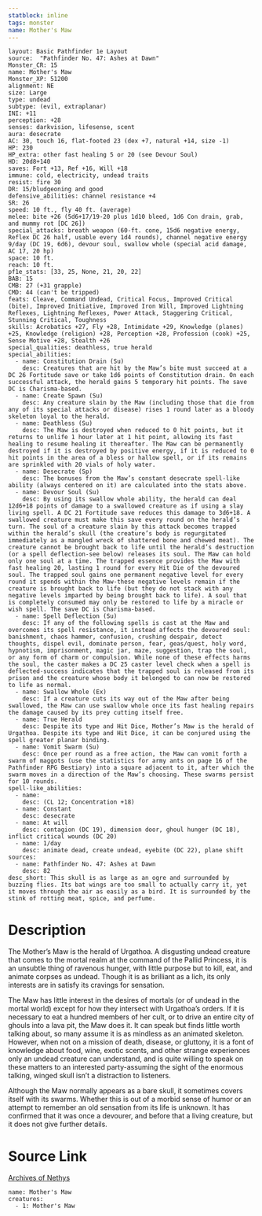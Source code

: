 ```yaml
---
statblock: inline
tags: monster
name: Mother's Maw
---
```

```statblock
layout: Basic Pathfinder 1e Layout
source:  "Pathfinder No. 47: Ashes at Dawn"
Monster_CR: 15
name: Mother's Maw
Monster_XP: 51200
alignment: NE
size: Large
type: undead
subtype: (evil, extraplanar)
INI: +11
perception: +28
senses: darkvision, lifesense, scent
aura: desecrate
AC: 30, touch 16, flat-footed 23 (dex +7, natural +14, size -1)
HP: 230
HP_extra: other fast healing 5 or 20 (see Devour Soul)
HD: 20d8+140
saves: Fort +13, Ref +16, Will +18
immune: cold, electricity, undead traits
resist: fire 30
DR: 15/bludgeoning and good
defensive_abilities: channel resistance +4
SR: 26
speed: 10 ft., fly 40 ft. (average)
melee: bite +26 (5d6+17/19-20 plus 1d10 bleed, 1d6 Con drain, grab, and mummy rot [DC 26])
special_attacks: breath weapon (60-ft. cone, 15d6 negative energy, Reflex DC 26 half, usable every 1d4 rounds), channel negative energy 9/day (DC 19, 6d6), devour soul, swallow whole (special acid damage, AC 17, 20 hp)
space: 10 ft.
reach: 10 ft.
pf1e_stats: [33, 25, None, 21, 20, 22]
BAB: 15
CMB: 27 (+31 grapple)
CMD: 44 (can't be tripped)
feats: Cleave, Command Undead, Critical Focus, Improved Critical (bite), Improved Initiative, Improved Iron Will, Improved Lightning Reflexes, Lightning Reflexes, Power Attack, Staggering Critical, Stunning Critical, Toughness
skills: Acrobatics +27, Fly +28, Intimidate +29, Knowledge (planes) +25, Knowledge (religion) +28, Perception +28, Profession (cook) +25, Sense Motive +28, Stealth +26
special_qualities: deathless, true herald
special_abilities:
  - name: Constitution Drain (Su)
    desc: Creatures that are hit by the Maw’s bite must succeed at a DC 26 Fortitude save or take 1d6 points of Constitution drain. On each successful attack, the herald gains 5 temporary hit points. The save DC is Charisma-based.
  - name: Create Spawn (Su)
    desc: Any creature slain by the Maw (including those that die from any of its special attacks or disease) rises 1 round later as a bloody skeleton loyal to the herald.
  - name: Deathless (Su)
    desc: The Maw is destroyed when reduced to 0 hit points, but it returns to unlife 1 hour later at 1 hit point, allowing its fast healing to resume healing it thereafter. The Maw can be permanently destroyed if it is destroyed by positive energy, if it is reduced to 0 hit points in the area of a bless or hallow spell, or if its remains are sprinkled with 20 vials of holy water.
  - name: Desecrate (Sp)
    desc: The bonuses from the Maw’s constant desecrate spell-like ability (always centered on it) are calculated into the stats above.
  - name: Devour Soul (Su)
    desc: By using its swallow whole ability, the herald can deal 12d6+18 points of damage to a swallowed creature as if using a slay living spell. A DC 21 Fortitude save reduces this damage to 3d6+18. A swallowed creature must make this save every round on the herald’s turn. The soul of a creature slain by this attack becomes trapped within the herald’s skull (the creature’s body is regurgitated immediately as a mangled wreck of shattered bone and chewed meat). The creature cannot be brought back to life until the herald’s destruction (or a spell deflection-see below) releases its soul. The Maw can hold only one soul at a time. The trapped essence provides the Maw with fast healing 20, lasting 1 round for every Hit Die of the devoured soul. The trapped soul gains one permanent negative level for every round it spends within the Maw-these negative levels remain if the creature is brought back to life (but they do not stack with any negative levels imparted by being brought back to life). A soul that is completely consumed may only be restored to life by a miracle or wish spell. The save DC is Charisma-based.
  - name: Spell Deflection (Su)
    desc: If any of the following spells is cast at the Maw and overcomes its spell resistance, it instead affects the devoured soul: banishment, chaos hammer, confusion, crushing despair, detect thoughts, dispel evil, dominate person, fear, geas/quest, holy word, hypnotism, imprisonment, magic jar, maze, suggestion, trap the soul, or any form of charm or compulsion. While none of these effects harms the soul, the caster makes a DC 25 caster level check when a spell is deflected-success indicates that the trapped soul is released from its prison and the creature whose body it belonged to can now be restored to life as normal.
  - name: Swallow Whole (Ex)
    desc: If a creature cuts its way out of the Maw after being swallowed, the Maw can use swallow whole once its fast healing repairs the damage caused by its prey cutting itself free.
  - name: True Herald
    desc: Despite its type and Hit Dice, Mother’s Maw is the herald of Urgathoa. Despite its type and Hit Dice, it can be conjured using the spell greater planar binding.
  - name: Vomit Swarm (Su)
    desc: Once per round as a free action, the Maw can vomit forth a swarm of maggots (use the statistics for army ants on page 16 of the Pathfinder RPG Bestiary) into a square adjacent to it, after which the swarm moves in a direction of the Maw’s choosing. These swarms persist for 10 rounds.
spell-like_abilities:
  - name:
    desc: (CL 12; Concentration +18)
  - name: Constant
    desc: desecrate
  - name: At will
    desc: contagion (DC 19), dimension door, ghoul hunger (DC 18), inflict critical wounds (DC 20)
  - name: 1/day
    desc: animate dead, create undead, eyebite (DC 22), plane shift
sources:
  - name: Pathfinder No. 47: Ashes at Dawn
    desc: 82
desc_short: This skull is as large as an ogre and surrounded by buzzing flies. Its bat wings are too small to actually carry it, yet it moves through the air as easily as a bird. It is surrounded by the stink of rotting meat, spice, and perfume.
```
# Description
The Mother’s Maw is the herald of Urgathoa. A disgusting undead creature that comes to the mortal realm at the command of the Pallid Princess, it is an unsubtle thing of ravenous hunger, with little purpose but to kill, eat, and animate corpses as undead. Though it is as brilliant as a lich, its only interests are in satisfy its cravings for sensation.

The Maw has little interest in the desires of mortals (or of undead in the mortal world) except for how they intersect with Urgathoa’s orders. If it is necessary to eat a hundred members of her cult, or to drive an entire city of ghouls into a lava pit, the Maw does it. It can speak but finds little worth talking about, so many assume it is as mindless as an animated skeleton. However, when not on a mission of death, disease, or gluttony, it is a font of knowledge about food, wine, exotic scents, and other strange experiences only an undead creature can understand, and is quite willing to speak on these matters to an interested party-assuming the sight of the enormous talking, winged skull isn’t a distraction to listeners.

Although the Maw normally appears as a bare skull, it sometimes covers itself with its swarms. Whether this is out of a morbid sense of humor or an attempt to remember an old sensation from its life is unknown. It has confirmed that it was once a devourer, and before that a living creature, but it does not give further details.
# Source Link
[Archives of Nethys](https://aonprd.com/MonsterDisplay.aspx?ItemName=Mother%27s%20Maw)
```encounter-table
name: Mother's Maw
creatures:
  - 1: Mother's Maw
```
